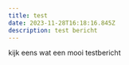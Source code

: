 ```yaml
---
title: test
date: 2023-11-28T16:18:16.845Z
description: test bericht
---
```

kijk eens wat een mooi testbericht